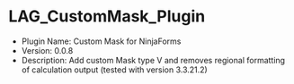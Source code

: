 # LAG_CustomMask_Plugin

 * Plugin Name: Custom Mask for NinjaForms
 * Version: 0.0.8
 * Description: Add custom Mask type V and removes regional formatting of calculation output (tested with version 3.3.21.2)